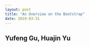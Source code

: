 ```yaml
---
layout: post
title: "An Overview on the Bootstrap"
date: 2019-03-31
---
```

## Yufeng Gu, Huajin Yu
